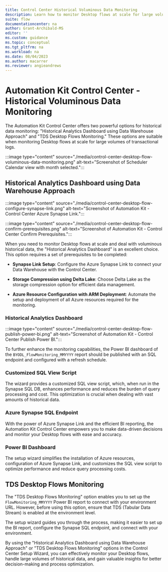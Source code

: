 ```yaml
---
title: Control Center Historical Voluminous Data Monitoring
description: Learn how to monitor Desktop flows at scale for large volumes of transactional logs
suite: flow
documentationcenter: na
author: Grant-Archibald-MS
editor: ''
ms.custom: guidance
ms.topic: conceptual
ms.tgt_pltfrm: na
ms.workload: na
ms.date: 08/04/2023
ms.author: macarrer
ms.reviewer: angieandrews
---
```


# Automation Kit Control Center - Historical Voluminous Data Monitoring

The Automation Kit Control Center offers two powerful options for historical data monitoring: "Historical Analytics Dashboard using Data Warehouse Approach" and "TDS Desktop Flows Monitoring." These options are suitable when monitoring Desktop flows at scale for large volumes of transactional logs.

:::image type="content" source="./media/control-center-desktop-flow-voluminous-data-monitoring.png" alt-text="Screenshot of Scheduler Calendar view with month selected.":::

## Historical Analytics Dashboard using Data Warehouse Approach

:::image type="content" source="./media/control-center-desktop-flow-configure-synapse-link.png" alt-text="Screenshot of Automation Kit - Control Center Azure Synapse Link.":::

:::image type="content" source="./media/control-center-desktop-flow-confirm-prerequisites.png" alt-text="Screenshot of Automation Kit - Control Center Confirm Prerequisites.":::

When you need to monitor Desktop flows at scale and deal with voluminous historical data, the "Historical Analytics Dashboard" is an excellent choice. This option requires a set of prerequisites to be completed:

- **Synapse Link Setup**: Configure the Azure Synapse Link to connect your Data Warehouse with the Control Center.

- **Storage Compression using Delta Lake**: Choose Delta Lake as the storage compression option for efficient data management.

- **Azure Resource Configuration with ARM Deployment**: Automate the setup and deployment of all Azure resources required for the monitoring.

### Historical Analytics Dashboard

:::image type="content" source="./media/control-center-desktop-flow-publish-power-bi.png" alt-text="Screenshot of Automation Kit - Control Center Publish Power BI.":::

To further enhance the monitoring capabilities, the Power BI dashboard of the `BYODL_FlowMonitoring_MMYYYY` report should be published with an SQL endpoint and configured with a refresh schedule.

### Customized SQL View Script

The wizard provides a customized SQL view script, which, when run in the Synapse SQL DB, enhances performance and reduces the burden of query processing and cost. This optimization is crucial when dealing with vast amounts of historical data.

### Azure Synapse SQL Endpoint

With the power of Azure Synapse Link and the efficient BI reporting, the Automation Kit Control Center empowers you to make data-driven decisions and monitor your Desktop flows with ease and accuracy.

### Power BI Dashboard

The setup wizard simplifies the installation of Azure resources, configuration of Azure Synapse Link, and customizes the SQL view script to optimize performance and reduce query processing costs.

## TDS Desktop Flows Monitoring

The "TDS Desktop Flows Monitoring" option enables you to set up the `FlowMonitoring_MMYYYY` Power BI report to connect with your environment URL. However, before using this option, ensure that TDS (Tabular Data Stream) is enabled at the environment level.

The setup wizard guides you through the process, making it easier to set up the BI report, configure the Synapse SQL endpoint, and connect with your environment.

By using the "Historical Analytics Dashboard using Data Warehouse Approach" or "TDS Desktop Flows Monitoring" options in the Control Center Setup Wizard, you can effectively monitor your Desktop flows, handle large volumes of historical data, and gain valuable insights for better decision-making and process optimization.
